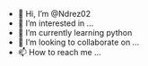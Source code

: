 - 👋 Hi, I’m @Ndrez02
- 👀 I’m interested in ...
- 🌱 I’m currently learning  python 
- 💞️ I’m looking to collaborate on ...
- 📫 How to reach me ...

<!---
Ndrez02/Ndrez02 is a ✨ special ✨ repository because its `README.md` (this file) appears on your GitHub profile.
You can click the Preview link to take a look at your changes.
--->
